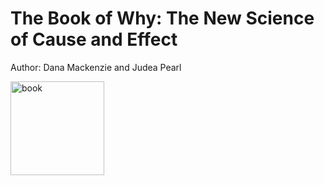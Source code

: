 # The Book of Why: The New Science of Cause and Effect
Author: Dana Mackenzie and Judea Pearl

<img src="https://images-na.ssl-images-amazon.com/images/I/41GY4%2B3eAyL._SX320_BO1,204,203,200_.jpg" title="book" width="150" />
